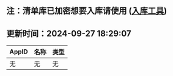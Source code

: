 ## 注：清单库已加密想要入库请使用 ([入库工具](https://github.com/BlankTMing/ManifestAutoUpdate/releases))

## 更新时间：2024-09-27 18:29:07
| AppID | 名称 | 类型  |
| :-------------------- | :----------------------------- | :----------- |
| 无 | 无 | 无 |
